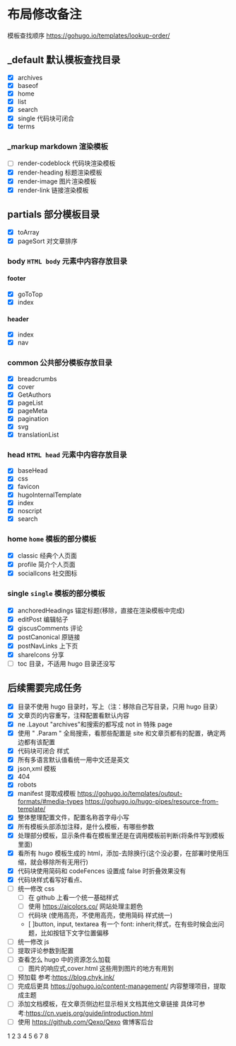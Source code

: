 # 布局修改备注

模板查找顺序 <https://gohugo.io/templates/lookup-order/>

## \_default 默认模板查找目录

- [x] archives
- [x] baseof
- [x] home
- [x] list
- [x] search
- [x] single 代码块可闭合
- [x] terms

### \_markup markdown 渲染模板

- [ ] render-codeblock 代码块渲染模板
- [x] render-heading 标题渲染模板
- [x] render-image 图片渲染模板
- [x] render-link 链接渲染模板

## partials 部分模板目录

- [x] toArray
- [x] pageSort 对文章排序

### body `HTML body` 元素中内容存放目录

#### footer

- [x] goToTop
- [x] index

#### header

- [x] index
- [x] nav

### common 公共部分模板存放目录

- [x] breadcrumbs
- [x] cover
- [x] GetAuthors
- [x] pageList
- [x] pageMeta
- [x] pagination
- [x] svg
- [x] translationList

### head `HTML head` 元素中内容存放目录

- [x] baseHead
- [x] css
- [x] favicon
- [x] hugoInternalTemplate
- [x] index
- [x] noscript
- [x] search

### home `home` 模板的部分模板

- [x] classic 经典个人页面
- [x] profile 简介个人页面
- [x] socialIcons 社交图标

### single `single` 模板的部分模板

- [x] anchoredHeadings 锚定标题(移除，直接在渲染模板中完成)
- [x] editPost 编辑帖子
- [x] giscusComments 评论
- [x] postCanonical 原链接
- [x] postNavLinks 上下页
- [x] shareIcons 分享
- [ ] toc 目录，不适用 hugo 目录还没写

## 后续需要完成任务

- [x] 目录不使用 hugo 目录时，写上（注：移除自己写目录，只用 hugo 目录）
- [x] 文章页的内容重写，注释配置看默认内容
- [x] ne .Layout "archives"和搜索的都写成 not in 特殊 page
- [x] 使用 " .Param " 全局搜索，看那些配置是 site 和文章页都有的配置，确定两边都有该配置
- [x] 代码块可闭合 样式
- [x] 所有多语言默认值看统一用中文还是英文
- [x] json,xml 模板
- [x] 404
- [x] robots
- [x] manifest 提取成模板 <https://gohugo.io/templates/output-formats/#media-types> <https://gohugo.io/hugo-pipes/resource-from-template/>
- [x] 整体整理配置文件，配置名称首字母小写
- [x] 所有模板头部添加注释，是什么模板，有哪些参数
- [x] 处理部分模板，显示条件看在模板里还是在调用模板前判断(将条件写到模板里面)
- [x] 看所有 hugo 模板生成的 html，添加-去除换行(这个没必要，在部署时使用压缩，就会移除所有无用行)
- [x] 代码块使用简码和 codeFences 设置成 false 时折叠效果没有
- [x] 代码块样式看写好看点、
- [ ] 统一修改 css
  - [ ] 在 github 上看一个统一基础样式
  - [ ] 使用 <https://aicolors.co/> 网站处理主题色
  - [ ] 代码块 (使用高亮，不使用高亮，使用简码 样式统一)
  - [ ]button, input, textarea 有一个 font: inherit;样式，在有些时候会出问题，比如按钮下文字位置偏移
- [ ] 统一修改 js
- [ ] 提取评论参数到配置
- [ ] 查看怎么 hugo 中的资源怎么加载
  - [ ] 图片的响应式,cover.html 这些用到图片的地方有用到
- [ ] 预加载 参考:<https://blog.chyk.ink/>
- [ ] 完成后更具 <https://gohugo.io/content-management/> 内容整理项目，提取成主题
- [ ] 添加文档模板，在文章页侧边栏显示相关文档其他文章链接 具体可参考:<https://cn.vuejs.org/guide/introduction.html>
- [ ] 使用 <https://github.com/Qexo/Qexo> 做博客后台

1
2
3
4
5
6
7
8
